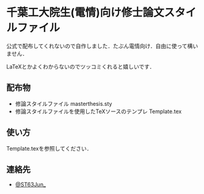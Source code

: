 千葉工大院生(電情)向け修士論文スタイルファイル
==============================================
公式で配布してくれないので自作しました．たぶん電情向け．自由に使って構いません．

LaTeXとかよくわからないのでツッコミくれると嬉しいです．

配布物
------
* 修論スタイルファイル masterthesis.sty
* 修論スタイルファイルを使用したTeXソースのテンプレ Template.tex

使い方
------
Template.texを参照してください．

連絡先
------
* [@ST63Jun_](https://twitter.com/ST63Jun_)
